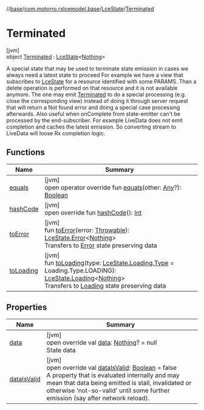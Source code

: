 //[base](../../../../index.md)/[com.motorro.rxlcemodel.base](../../index.md)/[LceState](../index.md)/[Terminated](index.md)

# Terminated

[jvm]\
object [Terminated](index.md) : [LceState](../index.md)&lt;[Nothing](https://kotlinlang.org/api/latest/jvm/stdlib/kotlin/-nothing/index.html)&gt; 

A special state that may be used to terminate state emission in cases we always need a latest state to proceed For example we have a view that subscribes to [LceState](../index.md) for a resource identified with some PARAMS. Than a delete operation is performed on that resource and it is not available anymore. The one may emit [Terminated](index.md) to do a special processing (e.g. close the corresponding view) instead of doing it through server request that will return a Not found error and doing a special case processing afterwards. Also useful when onComplete from state-emitter can't be processed by the end-subscriber. For example LiveData does not emit completion and caches the latest emission. So converting stream to LiveData will loose Rx completion logic.

## Functions

| Name | Summary |
|---|---|
| [equals](equals.md) | [jvm]<br>open operator override fun [equals](equals.md)(other: [Any](https://kotlinlang.org/api/latest/jvm/stdlib/kotlin/-any/index.html)?): [Boolean](https://kotlinlang.org/api/latest/jvm/stdlib/kotlin/-boolean/index.html) |
| [hashCode](hash-code.md) | [jvm]<br>open override fun [hashCode](hash-code.md)(): [Int](https://kotlinlang.org/api/latest/jvm/stdlib/kotlin/-int/index.html) |
| [toError](../to-error.md) | [jvm]<br>fun [toError](../to-error.md)(error: [Throwable](https://kotlinlang.org/api/latest/jvm/stdlib/kotlin/-throwable/index.html)): [LceState.Error](../-error/index.md)&lt;[Nothing](https://kotlinlang.org/api/latest/jvm/stdlib/kotlin/-nothing/index.html)&gt;<br>Transfers to [Error](../-error/index.md) state preserving data |
| [toLoading](../to-loading.md) | [jvm]<br>fun [toLoading](../to-loading.md)(type: [LceState.Loading.Type](../-loading/-type/index.md) = Loading.Type.LOADING): [LceState.Loading](../-loading/index.md)&lt;[Nothing](https://kotlinlang.org/api/latest/jvm/stdlib/kotlin/-nothing/index.html)&gt;<br>Transfers to [Loading](../-loading/index.md) state preserving data |

## Properties

| Name | Summary |
|---|---|
| [data](data.md) | [jvm]<br>open override val [data](data.md): [Nothing](https://kotlinlang.org/api/latest/jvm/stdlib/kotlin/-nothing/index.html)? = null<br>State data |
| [dataIsValid](data-is-valid.md) | [jvm]<br>open override val [dataIsValid](data-is-valid.md): [Boolean](https://kotlinlang.org/api/latest/jvm/stdlib/kotlin/-boolean/index.html) = false<br>A property that is evaluated internally and may mean that data being emitted is stall, invalidated or otherwise 'not-so-valid' until some further emission (say after network reload). |

